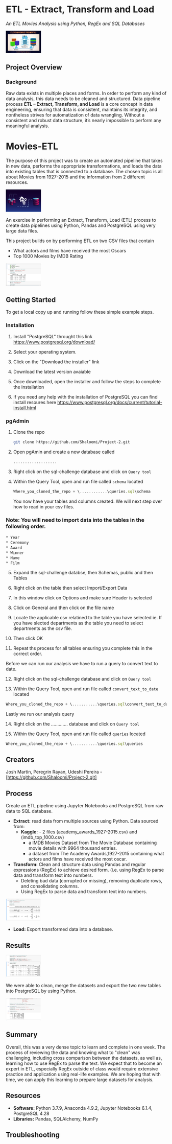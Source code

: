 
# ETL - Extract, Transform and Load
*An ETL Movies Analysis using Python, RegEx and SQL Databases*

<img src="Resources/Image6.png" alt="Image6.png" width="110" height="70"> 

## Project Overview

### Background
Raw data exists in multiple places and forms. In order to perform any kind of data analysis, this data needs to be cleaned and structured. Data pipeline process **ETL – Extract, Transform, and Load** is a core concept in data engineering, ensuring that data is consistent, maintains its integrity, and nontheless strives for automatization of data wrangling. Without a consistent and robust data structure, it’s nearly impossible to perform any meaningful analysis. 



<!-- ABOUT THE PROJECT -->
# Movies-ETL

The purpose of this project was to create an automated pipeline that takes in new data, performs the appropriate transformations, and loads the data into existing tables that is connected to a database. The chosen topic is all about Movies from 1927-2015 and the information from 2 different resources.

<img src="Resources/Image1.png" alt="Image1" width="110" height="70"> 

An exercise in performing an Extract, Transform, Load (ETL) process to create data pipelines using Python, Pandas and PostgreSQL using very large data files.

This project builds on by performing ETL on two CSV files that contain
- What actors and films have received the most Oscars
- Top 1000 Movies by IMDB Rating

<img src="Resources/Image2.png" alt="Image1" width="110" height="70"> 



<!-- GETTING STARTED -->
## Getting Started

To get a local copy up and running follow these simple example steps.

### Installation
 
1. Install "PostgreSQL" throught this link https://www.postgresql.org/download/

2. Select your operating system.

3. Click on the "Download the installer" link

4. Download the latest version avaiable

6. Once downloaded, open the installer and follow the steps to complete the installation

5. If you need any help with the installation of PostgreSQL you can find install resoures here https://www.postgresql.org/docs/current/tutorial-install.html


### pgAdmin

1. Clone the repo
   ```sh
   git clone https://github.com/Shaloomi/Project-2.git
   ```
2. Open pgAmin and create a new database called 
   ```js
   ...................
   ```
3. Right click on the sql-challenge database and click on `Query tool`
   
4. Within the Query Tool, open and run file called `schema` located
   ```js
   Where_you_cloned_the_repo + \............\queries.sql\schema
   ```

    You now have your tables and columns created. We will next step over how to read in your csv files.

### Note: You will need to import data into the tables in the following order.

    * Year
    * Ceremony
    * Award
    * Winner
    * Name
    * Film

5. Expand the sql-challenge databse, then Schemas, public and then Tables

6. Right click on the table then select Import/Export Data

7. In this window click on Options and make sure Header is selected

8. Click on General and then click on the file name

9. Locate the applicable csv relatined to the table you have selected ie. If you have slected departments as the table you need to select departments as the csv file.

10. Then click OK

11. Repeat ths process for all tables ensuring you complete this in the correct order.


Before we can run our analysis we have to run a query to convert text to date.


12. Right click on the sql-challenge database and click on `Query tool`
   
13. Within the Query Tool, open and run file called `convert_text_to_date` located
   ```js
   Where_you_cloned_the_repo + \...........\queries.sql\convert_text_to_date
```

Lastly we run our analysis query

14. Right click on the ............. database and click on `Query tool`
   
15. Within the Query Tool, open and run file called `queries` located
   ```js
   Where_you_cloned_the_repo + \...........\queries.sql\queries
```

<!-- Creators -->
## Creators

Josh Martin, Peregrin Rayan, Udeshi Pereira - [https://github.com/Shaloomi/Project-2.git]

## Process

Create an ETL pipeline using Jupyter Notebooks and PostgreSQL from raw data to SQL database.

* **Extract:** read data from multiple sources using Python. Data sourced from:
	* **Kaggle:** - 2 files (academy_awards_1927-2015.csv) and (imdb_top_1000.csv)
		* a IMDB Movies Dataset from The Movie Database containing movie details with 9964 thousand entries. 
		* a dataset from The Academy Awards,1927-2015 containing what actors and films have received the most oscar. 
* **Transform:** Clean and structure data using Pandas and regular expressions (RegEx) to achieve desired form. (i.e. using RegEx to parse data and transform text into numbers.
	* Deleting bad data (corrupted or missing), removing duplicate rows, and consolidating columns.
	* Using RegEx to parse data and transform text into numbers.

<img src="Resources/Image3.png" alt="Image1" width="110" height="70"> 

* **Load:** Export transformed data into a database.

## Results
<img src="Resources/Image4.png" alt="Image1" width="110" height="70"> 

We were able to clean, merge the datasets and export the two new tables into PostgreSQL by using Python. 

<img src="Resources/Image5.png" alt="Image1" width="110" height="70"> 

## Summary

Overall, this was a very dense topic to learn and complete in one week. The process of reviewing the data and knowing what to "clean" was challenging, including cross comparison between the datasets, as well as, learning how to use RegEx to parse the text. We expect that to become an expert in ETL, especially RegEx outside of class would require extensive practice and application using real-life examples. We are hoping that with time, we can apply this learning to prepare large datasets for analysis.  

## Resources
* **Software:** Python 3.7.9, Anaconda 4.9.2, Jupyter Notebooks 6.1.4, PostgreSQL 4.28
* **Libraries:** Pandas, SQLAlchemy, NumPy

## Troubleshooting

